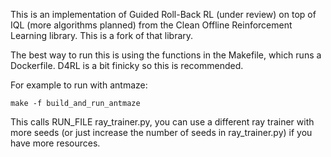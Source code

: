 This is an implementation of Guided Roll-Back RL (under review) on top of IQL (more algorithms planned) from the Clean Offline Reinforcement Learning library. This is a fork of that library.

The best way to run this is using the functions in the Makefile, which runs a Dockerfile. D4RL is a bit finicky so this is recommended.

For example to run with antmaze:
```
make -f build_and_run_antmaze
```

This calls RUN_FILE ray_trainer.py, you can use a different ray trainer with more seeds (or just increase the number of seeds in ray_trainer.py) if you have more resources.
